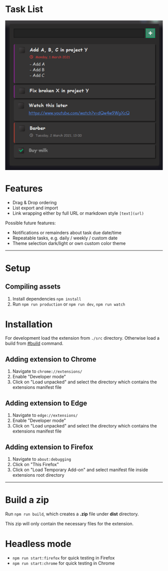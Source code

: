 # Task List

![Task List](screenshot.png "Task List")

# Features

- Drag & Drop ordering
- List export and import
- Link wrapping either by full URL or markdown style `[text](url)`

Possible future features:

- Notifications or remainders about task due date/time
- Repeatable tasks, e.g. daily / weekly / custom date
- Theme selection dark/light or own custom color theme

___

# Setup

## Compiling assets

1. Install dependencies `npm install`
2. Run `npm run production` or `npm run dev`, `npm run watch`

# Installation

For development load the extension from `./src` directory. Otherwise load a build from [#build](#build-a-zip) command.

## Adding extension to Chrome

1. Navigate to `chrome://extensions/`
2. Enable "Developer mode"
3. Click on "Load unpacked" and select the directory which contains the extensions manifest file

## Adding extension to Edge

1. Navigate to `edge://extensions/`
2. Enable "Developer mode"
3. Click on "Load unpacked" and select the directory which contains the extensions manifest file

## Adding extension to Firefox

1. Navigate to `about:debugging`
2. Click on "This Firefox"
3. Click on "Load Temporary Add-on" and select manifest file inside extensions root directory

___

# Build a zip

Run `npm run build`, which creates a **.zip** file under **dist** directory. 

This zip will only contain the necessary files for the extension.

# Headless mode

- `npm run start:firefox` for quick testing in Firefox
- `npm run start:chrome` for quick testing in Chrome